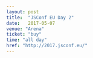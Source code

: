 ```yaml
---
layout: post
title:  "JSConf EU Day 2"
date:   2017-05-07
venue: "Arena"
ticket: "buy"
time: "all day"
href: "http://2017.jsconf.eu/"
---
```

<!-- fill in the URL of your event host page if you haven't enough information for a detail page, so the event link won't point on the detail page at all -->
